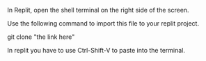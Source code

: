 In Replit, open the shell terminal on the right side of the screen.

Use the following command to import this file to your replit project.

git clone "the link here"


In replit you have to use Ctrl-Shift-V to paste into the terminal.

